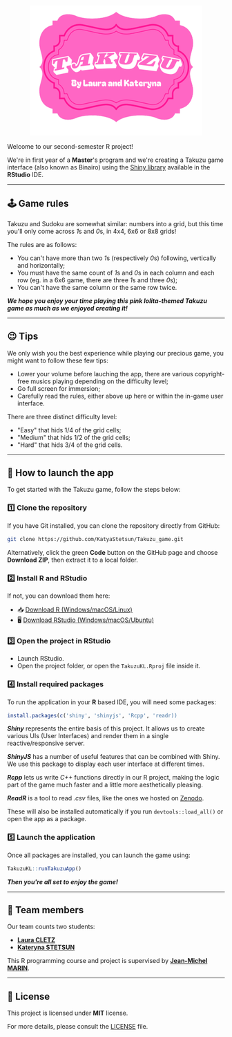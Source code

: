 <div align="center">
  <img src="inst/takuzu_app/www/title_1.png" alt="Title" width="400" height="300" />
</div>

Welcome to our second-semester R project!

We're in first year of a **Master**'s program and we're creating a Takuzu game interface (also known as Binairo) using the [Shiny library](https://github.com/rstudio/shiny) available in the **RStudio** IDE.

---

## 🕹️ Game rules

Takuzu and Sudoku are somewhat similar: numbers into a grid, but this time you'll only come across *1*s and *0*s, in 4x4, 6x6 or 8x8 grids!

The rules are as follows:
- You can't have more than two *1*s (respectively *0*s) following, vertically and horizontally;
- You must have the same count of *1*s and *0*s in each column and each row (eg. in a 6x6 game, there are three *1*s and three *0*s);
- You can't have the same column or the same row twice.

***We hope you enjoy your time playing this pink lolita-themed Takuzu game as much as we enjoyed creating it!***

---

## 😉 Tips

We only wish you the best experience while playing our precious game, you might want to follow these few tips:
- Lower your volume before lauching the app, there are various copyright-free musics playing depending on the difficulty level;
- Go full screen for immersion;
- Carefully read the rules, either above up here or within the in-game user interface.

There are three distinct difficulty level:
- "Easy" that hids 1/4 of the grid cells;
- "Medium" that hids 1/2 of the grid cells;
- "Hard" that hids 3/4 of the grid cells.

---

## 🚀 How to launch the app

To get started with the Takuzu game, follow the steps below:

### 1️⃣ Clone the repository

If you have Git installed, you can clone the repository directly from GitHub:

```bash
git clone https://github.com/KatyaStetsun/Takuzu_game.git
```

Alternatively, click the green **Code** button on the GitHub page and choose **Download ZIP**, then extract it to a local folder.

### 2️⃣ Install R and RStudio

If not, you can download them here:

- 📥 [Download R (Windows/macOS/Linux)](https://cran.r-project.org/)
- 🖥️ [Download RStudio (Windows/macOS/Ubuntu)](https://posit.co/download/rstudio-desktop/)

### 3️⃣ Open the project in RStudio

- Launch RStudio.
- Open the project folder, or open the ``` TakuzuKL.Rproj ``` file inside it.

### 4️⃣ Install required packages

To run the application in your **R** based IDE, you will need some packages:
```r
install.packages(c('shiny', 'shinyjs', 'Rcpp', 'readr))
```
***Shiny*** represents the entire basis of this project. It allows us to create various UIs (User Interfaces) and render them in a single reactive/responsive server.

***ShinyJS*** has a number of useful features that can be combined with Shiny. We use this package to display each user interface at different times.

***Rcpp*** lets us write *C++* functions directly in our R project, making the logic part of the game much faster and a little more aesthetically pleasing.

***ReadR*** is a tool to read *.csv* files, like the ones we hosted on [Zenodo](https://zenodo.org/records/15037448).

These will also be installed automatically if you run ```devtools::load_all()``` or open the app as a package.

### 5️⃣ Launch the application

Once all packages are installed, you can launch the game using:

```r
TakuzuKL::runTakuzuApp()
```

***Then you're all set to enjoy the game!***

---

## 🧮 Team members

Our team counts two students:
- [**Laura CLETZ**](https://github.com/lcletz)
- [**Kateryna STETSUN**](https://github.com/KatyaStetsun)
 
This R programming course and project is supervised by [**Jean-Michel MARIN**](https://imag.umontpellier.fr/~marin/).

---

## 📄 License 

This project is licensed under **MIT** license.  

For more details, please consult the [LICENSE](https://github.com/KatyaStetsun/Takuzu_game/blob/main/LICENSE) file.  
